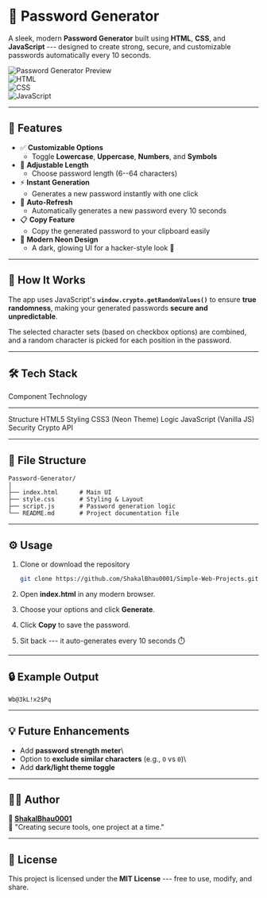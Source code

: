 # 🔐 Password Generator

A sleek, modern **Password Generator** built using **HTML**, **CSS**,
and **JavaScript** --- designed to create strong, secure, and
customizable passwords automatically every 10 seconds.

![Password Generator
Preview](https://img.shields.io/badge/Status-Active-brightgreen?style=for-the-badge)\
![HTML](https://img.shields.io/badge/HTML-orange?style=for-the-badge&logo=html5)\
![CSS](https://img.shields.io/badge/CSS-blue?style=for-the-badge&logo=css3)\
![JavaScript](https://img.shields.io/badge/JavaScript-yellow?style=for-the-badge&logo=javascript)

------------------------------------------------------------------------

## 🚀 Features

-   ✅ **Customizable Options**
    -   Toggle **Lowercase**, **Uppercase**, **Numbers**, and
        **Symbols**
-   🔢 **Adjustable Length**
    -   Choose password length (6--64 characters)
-   ⚡ **Instant Generation**
    -   Generates a new password instantly with one click
-   🔁 **Auto-Refresh**
    -   Automatically generates a new password every 10 seconds
-   📋 **Copy Feature**
    -   Copy the generated password to your clipboard easily
-   🌙 **Modern Neon Design**
    -   A dark, glowing UI for a hacker-style look 👾

------------------------------------------------------------------------

## 🧠 How It Works

The app uses JavaScript's **`window.crypto.getRandomValues()`** to
ensure **true randomness**, making your generated passwords **secure and
unpredictable**.

The selected character sets (based on checkbox options) are combined,
and a random character is picked for each position in the password.

------------------------------------------------------------------------

## 🛠️ Tech Stack

  Component   Technology
  ----------- -------------------------
  Structure   HTML5
  Styling     CSS3 (Neon Theme)
  Logic       JavaScript (Vanilla JS)
  Security    Crypto API

------------------------------------------------------------------------

## 🧩 File Structure

    Password-Generator/
    │
    ├── index.html      # Main UI
    ├── style.css       # Styling & Layout
    ├── script.js       # Password generation logic
    └── README.md       # Project documentation file

------------------------------------------------------------------------

## ⚙️ Usage

1.  Clone or download the repository

    ``` bash
    git clone https://github.com/ShakalBhau0001/Simple-Web-Projects.git
    ```

2.  Open **index.html** in any modern browser.

3.  Choose your options and click **Generate**.

4.  Click **Copy** to save the password.

5.  Sit back --- it auto-generates every 10 seconds ⏱️

------------------------------------------------------------------------

## 🔒 Example Output

    Wb@3kL!x2$Pq

------------------------------------------------------------------------

## 💡 Future Enhancements

-   Add **password strength meter**\
-   Option to **exclude similar characters** (e.g., `O` vs `0`)\
-   Add **dark/light theme toggle**

------------------------------------------------------------------------

## 🧑‍💻 Author

**👤 [ShakalBhau0001](https://github.com/ShakalBhau0001)**\
💬 "Creating secure tools, one project at a time."

------------------------------------------------------------------------

## 📜 License

This project is licensed under the **MIT License** --- free to use,
modify, and share.
